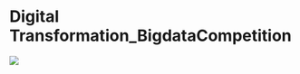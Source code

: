 # Digital Transformation_BigdataCompetition
<img src="https://user-images.githubusercontent.com/46614405/103392013-364e2780-4b5f-11eb-94ba-1553c25edd75.png">
